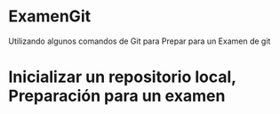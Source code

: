 # ExamenGit
Utilizando algunos comandos de Git para Prepar para un Examen de git
# Inicializar un repositorio local, Preparación para un examen